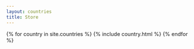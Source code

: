 ```yaml
---
layout: countries
title: Store
---
```

{% for country in site.countries %}
  {% include country.html %}
{% endfor %}
